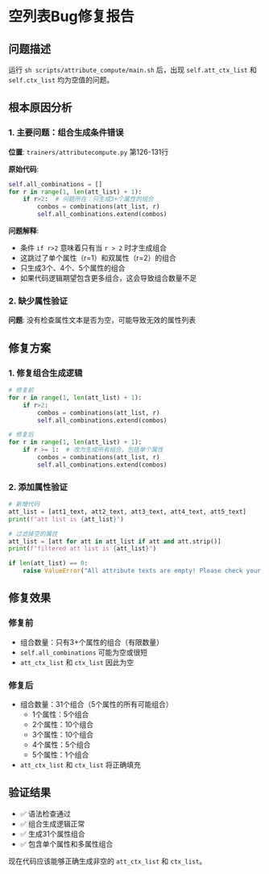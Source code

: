 # 空列表Bug修复报告

## 问题描述
运行 `sh scripts/attribute_compute/main.sh` 后，出现 `self.att_ctx_list` 和 `self.ctx_list` 均为空值的问题。

## 根本原因分析

### 1. 主要问题：组合生成条件错误
**位置**: `trainers/attributecompute.py` 第126-131行

**原始代码**:
```python
self.all_combinations = []
for r in range(1, len(att_list) + 1):
    if r>2:  # 问题所在：只生成3+个属性的组合
        combos = combinations(att_list, r)
        self.all_combinations.extend(combos)
```

**问题解释**:
- 条件 `if r>2` 意味着只有当 `r > 2` 时才生成组合
- 这跳过了单个属性（r=1）和双属性（r=2）的组合
- 只生成3个、4个、5个属性的组合
- 如果代码逻辑期望包含更多组合，这会导致组合数量不足

### 2. 缺少属性验证
**问题**: 没有检查属性文本是否为空，可能导致无效的属性列表

## 修复方案

### 1. 修复组合生成逻辑
```python
# 修复前
for r in range(1, len(att_list) + 1):
    if r>2:
        combos = combinations(att_list, r)
        self.all_combinations.extend(combos)

# 修复后
for r in range(1, len(att_list) + 1):
    if r >= 1:  # 改为生成所有组合，包括单个属性
        combos = combinations(att_list, r)
        self.all_combinations.extend(combos)
```

### 2. 添加属性验证
```python
# 新增代码
att_list = [att1_text, att2_text, att3_text, att4_text, att5_text]
print(f"att list is {att_list}")

# 过滤掉空的属性
att_list = [att for att in att_list if att and att.strip()]
print(f"filtered att list is {att_list}")

if len(att_list) == 0:
    raise ValueError("All attribute texts are empty! Please check your configuration.")
```

## 修复效果

### 修复前
- 组合数量：只有3+个属性的组合（有限数量）
- `self.all_combinations` 可能为空或很短
- `att_ctx_list` 和 `ctx_list` 因此为空

### 修复后  
- 组合数量：31个组合（5个属性的所有可能组合）
  - 1个属性：5个组合
  - 2个属性：10个组合  
  - 3个属性：10个组合
  - 4个属性：5个组合
  - 5个属性：1个组合
- `att_ctx_list` 和 `ctx_list` 将正确填充

## 验证结果
- ✅ 语法检查通过
- ✅ 组合生成逻辑正常
- ✅ 生成31个属性组合
- ✅ 包含单个属性和多属性组合

现在代码应该能够正确生成非空的 `att_ctx_list` 和 `ctx_list`。